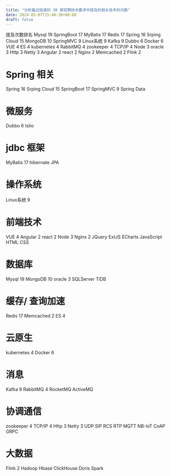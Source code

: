 ```yaml
---
title: "分析最近投递的 30 家招聘技术要求中提及的相关技术的次数"
date: 2024-05-07T15:40:30+08:00
draft: false
---
```


提及次数排名
Mysql 19
SpringBoot 17
MyBatis 17
Redis 17
Spring 16
Srping Cloud 15
MongoDB 10
SpringMVC 9
Linux系统 9
Kafka 9
Dubbo 6
Docker 6
VUE 4
ES 4
kubernetes 4
RabbitMQ 4
zookeeper 4
TCP/IP 4
Node 3
oracle 3
Http 3
Netty 3
Angular 2
react 2
Nginx 2
Memcached 2
Flink 2

# Spring 相关
Spring 16
Srping Cloud 15
SpringBoot 17
SpringMVC 9
Spring Data

# 微服务
Dubbo 6
Istio

# jdbc 框架
MyBatis 17
hibernate
JPA

# 操作系统
Linux系统 9

# 前端技术
VUE 4
Angular 2
react 2
Node 3
Nginx 2
JQuery
ExtJS
ECharts
JavaScript
HTML
CSS

# 数据库
Mysql 19
MongoDB 10
oracle 3
SQLServer
TiDB

# 缓存/ 查询加速
Redis 17
Memcached 2
ES 4

# 云原生
kubernetes 4
Docker 6

# 消息
Kafka 9
RabbitMQ 4
RocketMQ
ActiveMQ

# 协调通信
zookeeper 4
TCP/IP 4
Http 3
Netty 3
UDP SIP
RCS
RTP MQTT
NB-IoT
CoAP
GRPC

# 大数据
Flink 2
Hadoop
Hbase
ClickHouse
Doris
Spark

























